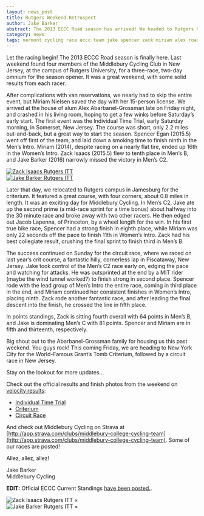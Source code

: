 ```yaml
---
layout: news_post
title: Rutgers Weekend Retrospect
author: Jake Barker
abstract: The 2013 ECCC Road season has arrived! We headed to Rutgers University for a three-race, two-day omnium season opener. It was a great weekend, with solid results and good times had by all.
category: news
tags: vermont cycling race eccc team jake spencer zack miriam alex road weekend rutgers
---
```


Let the racing begin! The 2013 ECCC Road season is finally here. Last weekend found four members of the Middlebury Cycling Club in New Jersey, at the campus of Rutgers University, for a three-race, two-day omnium for the season opener. It was a great weekend, with some solid results from each racer.

After complications with van reservations, we nearly had to skip the entire event, but Miriam Nielsen saved the day with her 15-person license. We arrived at the house of alum Alex Abarbanel-Grossman late on Friday night, and crashed in his living room, hoping to get a few winks before Saturday’s early start. 
The first event was the Individual Time Trial, early Saturday morning, in Somerset, New Jersey. The course was short, only 2.2 miles out-and-back, but a great way to start the season. Spencer Egan (2015.5) went off first of the team, and laid down a smoking time to finish ninth in the Men’s Intro. Miriam (2014), despite racing on a nearly flat tire, ended up 16th in the Women’s Intro. Zack Isaacs (2015.5) flew to tenth place in Men’s B, and Jake Barker (2016) narrowly missed the victory in Men’s C2.

<div class="row">
	<div class="six columns">
		<a href="#" class="th" data-reveal-id="zackImage"><img src="/assets/images/img/carousel/rutgers_zack.jpg" alt="Zack Isaacs Rutgers ITT" /></a>
	</div>
	<div class="six columns">
		<a href="#" class="th" data-reveal-id="jakeImage"><img src="/assets/images/img/posts/rutgers_jake.jpg" alt="Jake Barker Rutgers ITT" /></a>
	</div>
</div>

Later that day, we relocated to Rutgers campus in Jamesburg for the criterium. It featured a great course, with four corners, about 0.8 miles in length. It was an exciting day for Middlebury Cycling. In Men’s C2, Jake ate up the second prime (a mid-race sprint for a time bonus) about halfway into the 30 minute race and broke away with two other racers. He then edged out Jacob Lapenna, of Princeton, by a wheel length for the win. In his first true bike race, Spencer had a strong finish in eighth place, while Miriam was only 22 seconds off the pace to finish 11th in Women’s Intro. Zack had his best collegiate result, crushing the final sprint to finish third in Men’s B.

The success continued on Sunday for the circuit race, where we raced on last year’s crit course, a fantastic hilly, cornerless lap in Piscataway, New Jersey. Jake took control of the Men’s C2 race early on, edging the pace and watching for attacks. He was outsprinted at the end by a MIT rider (maybe the wind tunnel worked?) to finish strong in second place. Spencer rode with the lead group of Men’s Intro the entire race, coming in third place in the end, and Miriam continued her consistent finishes in Women’s Intro, placing ninth. Zack rode another fantastic race, and after leading the final descent into the finish, he crossed the line in fifth place.

In points standings, Zack is sitting fourth overall with 64 points in Men’s B, and Jake is dominating Men’s C with 81 points. Spencer and Miriam are in fifth and thirteenth, respectively.

Big shout out to the Abarbanel-Grossman family for housing us this past weekend. You guys rock! This coming Friday, we are heading to New York City for the World-Famous Grant’s Tomb Criterium, followed by a circuit race in New Jersey. 

Stay on the lookout for more updates...

Check out the official results and finish photos from the weekend on [velocity results](http://www.velocityresults.net):

* [Individual Time Trial](http://velocityresults.com/results/423/eccc-week-1-rutgers-itt-somerset-nj)
* [Criterium](http://velocityresults.com/results/424/eccc-week-1-rutgers-criterium-jamesburg-nj)
* [Circuit Race](http://velocityresults.com/results/425/eccc-week-1-rutgers-circuit-race-jamesburg-nj)

And check out Middlebury Cycling on Strava at [http://app.strava.com/clubs/middlebury-college-cycling-team](http://app.strava.com/clubs/middlebury-college-cycling-team). Some of our races are posted!

Allez, allez, allez!

Jake Barker<br>
Middlebury Cycling

**EDIT:** Official ECCC Current Standings [have been posted.](http://velocityresults.com/results/426/eccc-overall-standings-2013).

<div id="zackImage" class="reveal-modal xxlarge">
  <img src="/assets/images/img/carousel/rutgers_zack.jpg" alt="Zack Isaacs Rutgers ITT" />
  <a class="close-reveal-modal">&#215;</a>
</div>
<div id="jakeImage" class="reveal-modal xxlarge">
  <img src="/assets/images/img/posts/rutgers_jake.jpg" alt="Jake Barker Rutgers ITT" />
  <a class="close-reveal-modal">&#215;</a>
</div>